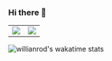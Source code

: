 ### Hi there 👋

<!--
**Fayst2D/Fayst2D** is a ✨ _special_ ✨ repository because its `README.md` (this file) appears on your GitHub profile.

Here are some ideas to get you started:

- 🔭 I’m currently working on ...
- 🌱 I’m currently learning ...
- 👯 I’m looking to collaborate on ...
- 🤔 I’m looking for help with ...
- 💬 Ask me about ...
- 📫 How to reach me: ...
- 😄 Pronouns: ...
- ⚡ Fun fact: ...
-->
<p align="center">

<table>
  <tr>
      <td><img src ="https://github-readme-stats.vercel.app/api?username=Fayst2D&show_icons=true&theme=radical"/</td>
      <td><img src ="https://github-readme-stats.vercel.app/api/top-langs/?username=Fayst2D&layout=compact&hide=QMake&theme=radical"/></td>
  </tr>   
</table>

</p>





![willianrod's wakatime stats](https://github-readme-stats.vercel.app/api/wakatime?username=Fayst2D&theme=radical)

